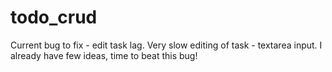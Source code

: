 # todo_crud
Current bug to fix - edit task lag. Very slow editing of task - textarea input. I already have few ideas, time to beat this bug!
